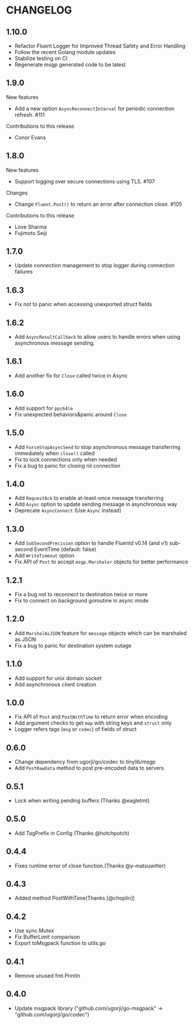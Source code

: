 # CHANGELOG

## 1.10.0

* Refactor Fluent Logger for Improved Thread Safety and Error Handling
* Follow the recent Golang module updates
* Stabilize testing on CI
* Regenerate msgp generated code to be latest

## 1.9.0

New features

 * Add a new option `AsyncReconnectInterval` for periodic connection
   refresh. #111

Contributions to this release

 * Conor Evans

## 1.8.0

New features

 * Support logging over secure connections using TLS. #107

Changes

 * Change `Fluent.Post()` to return an error after connection close. #105

Contributions to this release

 * Love Sharma
 * Fujimoto Seiji

## 1.7.0
* Update connection management to stop logger during connection failures

## 1.6.3
* Fix not to panic when accessing unexported struct fields

## 1.6.2
* Add `AsyncResultCallback` to allow users to handle errors when using asynchronous message sending. 

## 1.6.1
* Add another fix for `Close` called twice in Async

## 1.6.0
* Add support for `ppc64le`
* Fix unexpected behaviors&panic around `Close`

## 1.5.0
* Add `ForceStopAsyncSend` to stop asynchronous message transferring immediately when `close()` called
* Fix to lock connections only when needed
* Fix a bug to panic for closing nil connection

## 1.4.0
* Add `RequestAck` to enable at-least-once message transferring
* Add `Async` option to update sending message in asynchronous way
* Deprecate `AsyncConnect` (Use `Async` instead)

## 1.3.0
* Add `SubSecondPrecision` option to handle Fluentd v0.14 (and v1) sub-second EventTime (default: false)
* Add `WriteTimeout` option
* Fix API of `Post` to accept `msgp.Marshaler` objects for better performance

## 1.2.1
* Fix a bug not to reconnect to destination twice or more
* Fix to connect on background goroutine in async mode

## 1.2.0
* Add `MarshalAsJSON` feature for `message` objects which can be marshaled as JSON
* Fix a bug to panic for destination system outage

## 1.1.0
 * Add support for unix domain socket
 * Add asynchronous client creation

## 1.0.0
 * Fix API of `Post` and `PostWithTime` to return error when encoding
 * Add argument checks to get `map` with string keys and `struct` only
 * Logger refers tags (`msg` or `codec`) of fields of struct

## 0.6.0
 * Change dependency from ugorji/go/codec to tinylib/msgp
 * Add `PostRawData` method to post pre-encoded data to servers

## 0.5.1
 * Lock when writing pending buffers (Thanks @eagletmt)

## 0.5.0
 * Add TagPrefix in Config (Thanks @hotchpotch)

## 0.4.4
 * Fixes runtime error of close function.(Thanks @y-matsuwitter)

## 0.4.3
 * Added method PostWithTime(Thanks [@choplin])

## 0.4.2
 * Use sync.Mutex
 * Fix BufferLimit comparison
 * Export toMsgpack function to utils.go

## 0.4.1
 * Remove unused fmt.Println

## 0.4.0
 * Update msgpack library ("github.com/ugorji/go-msgpack" -> "github.com/ugorji/go/codec")
